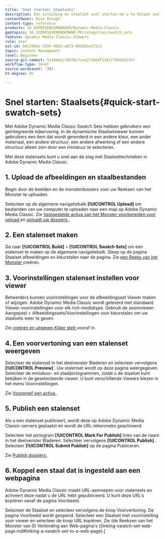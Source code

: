 ```yaml
---
title: 'Snel starten: Staalsets'
description: Een inleiding en Staalset snel starten om u te helpen snel aan de slag te gaan in Adobe Dynamic Media Classic.
contentOwner: Rick Brough
content-type: reference
products: SG_EXPERIENCEMANAGER/Dynamic-Media-Classic
geptopics: SG_SCENESEVENONDEMAND_PK/categories/swatch_sets
feature: Dynamic Media Classic,Viewers
role: User
exl-id: b0c345dc-539f-4b03-a873-091681e2f2c2
topic: Content Management
level: Beginner
source-git-commit: 5140b62c76970cfcee271664f11b1ff605625fe7
workflow-type: tm+mt
source-wordcount: '391'
ht-degree: 0%

---
```


# Snel starten: Staalsets{#quick-start-swatch-sets}

Met Adobe Dynamic Media Classic Swatch Sets hebben gebruikers een geïntegreerde kijkervaring. In de dynamische Staalsetviewer kunnen gebruikers een item dat wordt gerenderd in een andere kleur, een ander materiaal, een andere structuur, een andere afwerking of een andere structuur alleen zien door een miniatuur te selecteren.

Met deze stalensets kunt u snel aan de slag met Staalsettechnieken in Adobe Dynamic Media Classic.

## 1. Upload de afbeeldingen en staalbestanden

Begin door de beelden en de monsterdossiers voor uw Reeksen van het Monster te uploaden.

Selecteer op de algemene navigatiebalk **[!UICONTROL Upload]** om bestanden van uw computer te uploaden naar een map op Adobe Dynamic Media Classic. Zie [ Vastgestelde activa van het Monster voorbereiden voor upload ](preparing-swatch-set-assets-upload.md#preparing-swatch-set-assets-for-upload) en [ uploadt uw dossiers ](uploading-files.md#uploading-your-files).

## 2. Een stalenset maken

Ga naar **[!UICONTROL Build]** > **[!UICONTROL Swatch Sets]** om een stalenset te maken op de algemene navigatiebalk. Sleep op de pagina Staalset afbeeldingen en kleurstalen naar de pagina. Zie [ een Reeks van het Monster ](creating-swatch-set.md#creating-a-swatch-set) creëren.

## 3. Voorinstellingen stalenset instellen voor viewer

Beheerders kunnen voorinstellingen voor de afbeeldingsset Viewer maken of wijzigen. Adobe Dynamic Media Classic wordt geleverd met standaard Viewer-voorinstellingen voor elk rich-mediatype. Gebruik de zoomviewer: Aangepast > Afbeeldingssets/Voorinstellingen voor kleurstalen om uw staalsets weer te geven.

Zie [ creëren en uitgeven Kijker stelt ](application-setup.md#adding-and-editing-viewer-presets) vooraf in.

## 4. Een voorvertoning van een stalenset weergeven

Selecteer de stalenset in het deelvenster Bladeren en selecteer vervolgens **[!UICONTROL Preview]** . Uw stalenset wordt op deze pagina weergegeven. Selecteer de miniatuur- en staalpictogrammen, zodat u de staalset kunt bekijken in de geselecteerde viewer. U kunt verschillende Viewers kiezen in het menu Voorinstellingen.

Zie [ Voorproef een activa ](previewing-asset.md#previewing-an-asset).

## 5. Publish een stalenset

Als u een stalenset publiceert, wordt deze op Adobe Dynamic Media Classic-servers geplaatst en wordt de URL-tekenreeks geactiveerd.

Selecteer het pictogram **[!UICONTROL Mark For Publish]** links van de naam in het deelvenster Bladeren. Selecteer vervolgens **[!UICONTROL Publish]** . Selecteer **[!UICONTROL Submit Publish]** op de pagina Publiceren.

Zie [ Publish dossiers ](publishing-files.md#publishing-files).

## 6. Koppel een staal dat is ingesteld aan een webpagina

Adobe Dynamic Media Classic maakt URL-aanroepen voor stalensets en activeert deze nadat u de URL hebt gepubliceerd. U kunt deze URL&#39;s kopiëren vanaf de pagina Voorbeeld.

Selecteer de Staalset en selecteer vervolgens de knop Voorvertoning. De pagina Voorbeeld wordt geopend. Selecteer een Staalset met voorinstelling voor viewer en selecteer de knop URL kopiëren. Zie {de Reeksen van het Monster van 0} Verbinding aan Web-pagina&#39;s ](linking-swatch-set-web-page.md#linking-a-swatch-set-to-a-web-page).[
